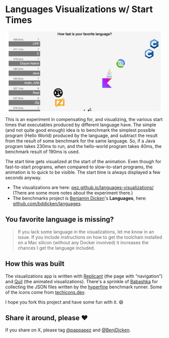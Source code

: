 # Languages Visualizations w/ Start Times

![alt text](public/images/langauges-visualizations-header.png)

This is an experiment in compensating for, and visualizing, the various start times that executables produced by different language have. The simple (and not quite good enough) idea is to benchmark the simplest possible program (Hello World) produced by the language, and subtract the result from the result of some benchmark for the same language. So, if a Java program takes 230ms to run, and the hello-world program takes 40ms, the benchmark result of 190ms is used.

The start time gets visualized at the start of the animation. Even though for fast-to-start programs, when compared to slow-to-start programs, the animation is to quick to be visible. The start time is always displayed a few seconds anyway.

* The visualizations are here: [pez.github.io/languages-visualizations/](https://pez.github.io/languages-visualizations/) (There are some more notes about the experiment there.)
* The benchmarks project is [Benjamin Dicken](https://github.com/bddicken)'s **Languages**, here: [github.com/bddicken/languages](https://github.com/bddicken/languages).

## You favorite language is missing?

> If you lack some language in the visualizations, let me know in an issue. If you include instructions on how to get the toolchain installed on a Mac silicon (without any Docker involved) it increases the chances I get the language included.

## How this was built

The visualizations app is written with [Replicant](https://github.com/cjohansen/replicant) (the page with “navigation”) and [Quil](https://github.com/quil/quil) (the animated visualizations). There's a sprinkle of [Babashka](https://github.com/babashka/babashka) for collecting the JSON files written by the [hyperfine](https://github.com/sharkdp/hyperfine) benchmark runner. Some of the icons come from [techicons.dev](https://techicons.dev/).

I hope you fork this project and have some fun with it. 😄

## Share it around, please ❤️

If you share on X, please tag [@pappapez](https://x.com/pappapez) and [@BenjDicken](https://x.com/benjdicken).
